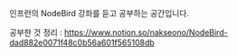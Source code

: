 인프런의 NodeBird 강좌를 듣고 공부하는 공간입니다.

공부한 것 정리 : https://www.notion.so/nakseono/NodeBird-dad882e0071f48c0b56a601f565108db
